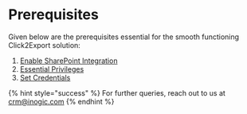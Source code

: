 # Prerequisites

Given below are the prerequisites essential for the smooth functioning Click2Export solution:

1. [Enable SharePoint Integration](https://docs.inogic.com/click2export/prerequisites/enable-sharepoint-integration)
2. [Essential Privileges](https://docs.inogic.com/click2export/prerequisites/required-privileges)
3. [Set Credentials](https://docs.inogic.com/click2export/prerequisites/set-credentials)

{% hint style="success" %}
For further queries, reach out to us at [crm@inogic.com](mailto:crm@inogic.com)
{% endhint %}

